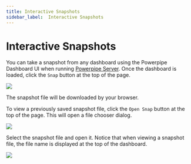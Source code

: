```yaml
---
title: Interactive Snapshots
sidebar_label:  Interactive Snapshots
---
```


# Interactive Snapshots

You can take a snapshot from any dashboard using the Powerpipe Dashboard UI when running [Powerpipe Server](/docs/run/server). Once the dashboard is loaded, click the `Snap` button at the top of the page.  

![](/images/docs/snap_button.png)

The snapshot file will be downloaded by your browser.


To view a previously saved snapshot file, click the `Open Snap` button at the top of the page.  This will open a file chooser dialog.

![](/images/docs/snapshot-chooser.png) 


Select the snapshot file and open it.  Notice that when viewing a snapshot file, the file name is displayed at the top of the dashboard.  

![](/images/docs/snapshot-opened.png) 
